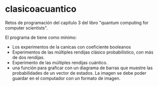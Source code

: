 # clasicoacuantico

Retos de programación del capítulo 3 del libro "quantum computing for computer scientists".

El programa de tiene como mínimo:

- Los experimentos de la canicas con coeficiente booleanos
- Experimentos de las múltiples rendijas clásico probabilístico, con más de dos rendijas.
- Experimento de las múltiples rendijas cuántico.
- una función para graficar con un diagrama de barras que muestre las probabilidades de un vector de estados. La imagen se debe poder guardar en el computador con un formato de imagen.
